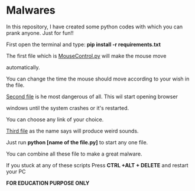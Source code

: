 # Malwares
In this repository, I have created some python codes with which you can prank anyone. Just for fun!!

First open the terminal and type:
**pip install -r requirements.txt**

The first file which is [MouseControl.py](MouseControl.py) will make the mouse move

automatically. 

 You can change the time the mouse should move according to your wish in the file. 

 [Second file](Webbrowser.py) is he most dangerous of all. This wil start opening browser

windows until the system crashes or it's restarted. 

You can choose any link of your choice.

 [Third file](weird_sounds.py) as the name says will produce weird sounds.

Just run **python [name of the file.py]** to start any one file.

You can combine all these file to make a great malware.

If you stuck at any of these scripts Press **CTRL +ALT + DELETE** and restart your PC

**FOR EDUCATION PURPOSE ONLY**
